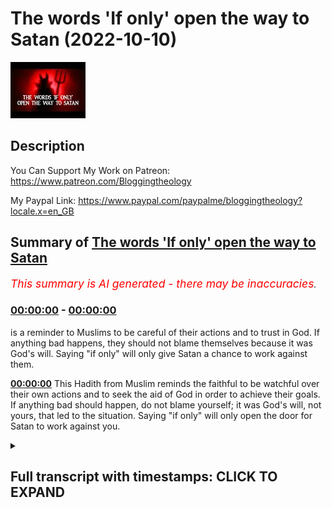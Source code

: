 # The words 'If only' open the way to Satan (2022-10-10)

![alt The words 'If only' open the way to Satan](65AmWwNKAlk.jpg "The words 'If only' open the way to Satan")

## Description

You Can Support My Work on Patreon:
https://www.patreon.com/Bloggingtheology

My Paypal Link: 
https://www.paypal.com/paypalme/bloggingtheology?locale.x=en_GB

## Summary of [The words 'If only' open the way to Satan](https://www.youtube.com/watch?v=65AmWwNKAlk)


*<span style="color:red; font-size:125%">This summary is AI generated - there may be inaccuracies</span>. [](/)*

### [00:00:00](https://www.youtube.com/watch?v=65AmWwNKAlk&t=0) - [00:00:00](https://www.youtube.com/watch?v=65AmWwNKAlk&t=0)

is a reminder to Muslims to be careful of their actions and to trust in God. If anything bad happens, they should not blame themselves because it was God's will. Saying "if only" will only give Satan a chance to work against them.

**[00:00:00](https://www.youtube.com/watch?v=65AmWwNKAlk&t=0)** This Hadith from Muslim reminds the faithful to be watchful over their own actions and to seek the aid of God in order to achieve their goals. If anything bad should happen, do not blame yourself; it was God's will, not yours, that led to the situation. Saying "if only" will only open the door for Satan to work against you.

<details><summary><h2>Full transcript with timestamps: CLICK TO EXPAND</h2></summary>

[0:00:00](https://youtu.be/65AmWwNKAlk?t=0) Abel Herrera related that the messenger  
[0:00:03](https://youtu.be/65AmWwNKAlk?t=3) of God upon whom be peace said the  
[0:00:06](https://youtu.be/65AmWwNKAlk?t=6) faithful one who is strong is better and  
[0:00:09](https://youtu.be/65AmWwNKAlk?t=9) more beloved to God than the one who is  
[0:00:11](https://youtu.be/65AmWwNKAlk?t=11) weak yet in both there is goodness  
[0:00:16](https://youtu.be/65AmWwNKAlk?t=16) To Be watchful over what is of use to  
[0:00:18](https://youtu.be/65AmWwNKAlk?t=18) you and seek the aid of God and do not  
[0:00:21](https://youtu.be/65AmWwNKAlk?t=21) lose your resolve  
[0:00:23](https://youtu.be/65AmWwNKAlk?t=23) and if anything befalls you do not say  
[0:00:27](https://youtu.be/65AmWwNKAlk?t=27) if only I had done such and such it  
[0:00:29](https://youtu.be/65AmWwNKAlk?t=29) would have turned out so and so  
[0:00:32](https://youtu.be/65AmWwNKAlk?t=32) but rather say God has determined and he  
[0:00:36](https://youtu.be/65AmWwNKAlk?t=36) has done what he Wills  
[0:00:38](https://youtu.be/65AmWwNKAlk?t=38) for the words if only open the way for  
[0:00:42](https://youtu.be/65AmWwNKAlk?t=42) the work of Satan  
[0:00:45](https://youtu.be/65AmWwNKAlk?t=45) Hadith from Muslim  

</details>
